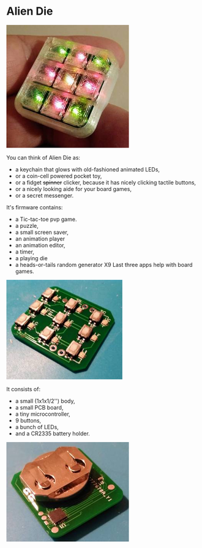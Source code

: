 # Alien Die
![device](/picts/front.jpg)

You can think of Alien Die as:
- a keychain that glows with old-fashioned animated LEDs,
- or a coin-cell powered pocket toy,
- or a fidget ~~spinner~~ clicker, because it has nicely clicking tactile buttons,
- or a nicely looking aide for your board games,
- or a secret messenger.

It's firmware contains:
- a Tic-tac-toe pvp game.
- a puzzle,
- a small screen saver,
- an animation player
- an animation editor,
- a timer,
- a playing die
- a heads-or-tails random generator X9
Last three apps help with board games.

![front](/picts/pcb-front.jpg)

It consists of:
- a small (1x1x1/2'') body,
- a small PCB board,
- a tiny microcontroller,
- 9 buttons,
- a bunch of LEDs,
- and a CR2335 battery holder.

![back](/picts/pcb-back.jpg)
